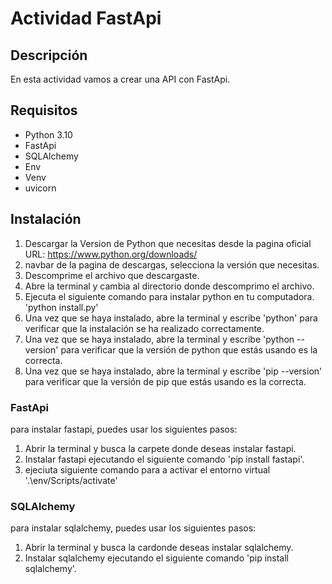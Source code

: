 Actividad FastApi
=================

## Descripción

En esta actividad vamos a crear una API con FastApi.

## Requisitos

- Python 3.10
- FastApi
- SQLAlchemy
- Env
- Venv
- uvicorn

## Instalación

1. Descargar la Version de Python que necesitas desde la pagina oficial URL: https://www.python.org/downloads/
3. navbar de la pagina de descargas, selecciona la versión que necesitas.
4. Descomprime el archivo que descargaste.
5. Abre la terminal y cambia al directorio donde descomprimo el archivo.
6. Ejecuta el siguiente comando para instalar python en tu computadora.
   'python install.py'
7. Una vez que se haya instalado, abre la terminal y escribe 'python' para verificar que la instalación se ha realizado correctamente.
8. Una vez que se haya instalado, abre la terminal y escribe 'python --version' para verificar que la versión de python que estás usando es la correcta.
9. Una vez que se haya instalado, abre la terminal y escribe 'pip --version' para verificar que la versión de pip que estás usando es la correcta.


### FastApi
para instalar fastapi, puedes usar los siguientes pasos: 

1. Abrir la terminal y busca la carpete donde deseas instalar fastapi.
2. Instalar fastapi ejecutando el siguiente comando 'pip install fastapi'.
3. ejeciuta siguiente comando para a activar el entorno virtual '.\env/Scripts/activate'


### SQLAlchemy
para instalar sqlalchemy, puedes usar los siguientes pasos:

1. Abrir la terminal y busca la cardonde deseas instalar sqlalchemy.
2. Instalar sqlalchemy ejecutando el siguiente comando 'pip install sqlalchemy'.





